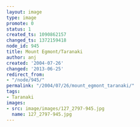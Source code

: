 ```yaml
---
layout: image
type: image
promote: 0
status: 1
created_ts: 1090862157
changed_ts: 1372159418
node_id: 945
title: Mount Egmont/Taranaki
author: anj
created: '2004-07-26'
changed: '2013-06-25'
redirect_from:
- "/node/945/"
permalink: "/2004/07/26/mount_egmont_taranaki/"
tags:
- Taranaki
images:
- src: image/images/127_2797-945.jpg
  name: 127_2797-945.jpg
---
```



